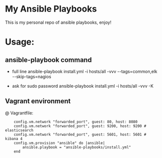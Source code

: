 # My Ansible Playbooks

This is my personal repo of ansible playbooks, enjoy!

# Usage:

## ansible-playbook command

* full line
        ansible-playbook install.yml -i hosts/all -vvv --tags=common,elk --skip-tags=nagios

* ask for sudo password
        ansible-playbook install.yml -i hosts/all -vvv -K

## Vagrant environment

@ Vagrantfile:

        config.vm.network "forwarded_port", guest: 80, host: 8080
        config.vm.network "forwarded_port", guest: 9200, host: 9200 # elasticsearch
        config.vm.network "forwarded_port", guest: 5601, host: 5601 # kibana 4
        config.vm.provision "ansible" do |ansible|
            ansible.playbook = "ansible-playbooks/install.yml"
        end

